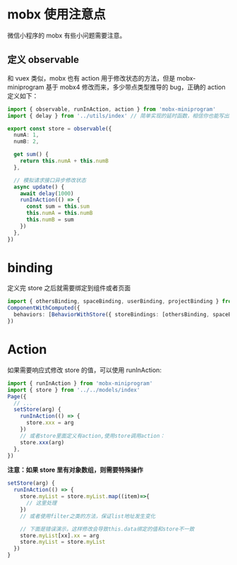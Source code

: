 # mobx 使用注意点

微信小程序的 mobx 有些小问题需要注意。

## 定义 observable

和 vuex 类似，mobx 也有 action 用于修改状态的方法，但是 mobx-miniprogram 基于 mobx4 修改而来，多少带点类型推导的 bug，正确的 action 定义如下：

```ts
import { observable, runInAction, action } from 'mobx-miniprogram'
import { delay } from '../utils/index' // 简单实现的延时函数，相信你也能写出来

export const store = observable({
  numA: 1,
  numB: 2,

  get sum() {
    return this.numA + this.numB
  },

  // 模拟请求接口异步修改状态
  async update() {
    await delay(1000)
    runInAction(() => {
      const sum = this.sum
      this.numA = this.numB
      this.numB = sum
    })
  },
})
```

# binding

定义完 store 之后就需要绑定到组件或者页面

```ts
import { othersBinding, spaceBinding, userBinding, projectBinding } from '../../store/index'
ComponentWithComputed({
  behaviors: [BehaviorWithStore({ storeBindings: [othersBinding, spaceBinding, userBinding, projectBinding] })],
})
```

# Action

如果需要响应式修改 store 的值，可以使用 runInAction:

```ts
import { runInAction } from 'mobx-miniprogram'
import { store } from '../../models/index'
Page({
  // ...
  setStore(arg) {
    runInAction(() => {
      store.xxx = arg
    })
    // 或者store里面定义有action,使用store调用action：
    store.xxx(arg)
  },
})
```

**注意：如果 store 里有对象数组，则需要特殊操作**

```ts
setStore(arg) {
  runInAction(() => {
    store.myList = store.myList.map((item)=>{
      // 这里处理
    })
    // 或者使用filter之类的方法，保证list地址发生变化

    // 下面是错误演示，这样修改会导致this.data绑定的值和store不一致
    store.myList[xx].xx = arg
    store.myList = store.myList
  })
}
```
